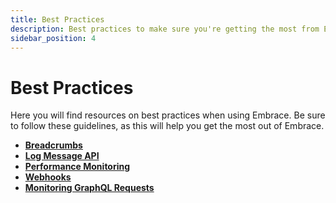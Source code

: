 ```yaml
---
title: Best Practices
description: Best practices to make sure you're getting the most from Embrace
sidebar_position: 4
---
```


# Best Practices

Here you will find resources on best practices when using Embrace.
Be sure to follow these guidelines, as this will help you get the most out of Embrace.

* [**Breadcrumbs**](/best-practices/breadcrumbs/)
* [**Log Message API**](/best-practices/log-message-api/)
* [**Performance Monitoring**](/best-practices/app-performance/)
* [**Webhooks**](/best-practices/webhooks/)
* [**Monitoring GraphQL Requests**](/best-practices/graphql/)
